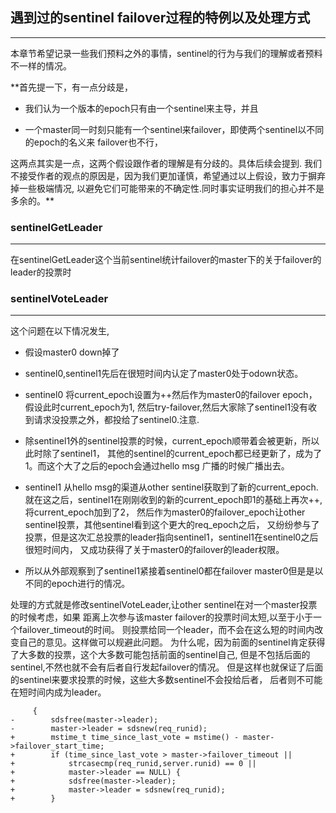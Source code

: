 ## **遇到过的sentinel failover过程的特例以及处理方式**
------------------------------------------------------

本章节希望记录一些我们预料之外的事情，sentinel的行为与我们的理解或者预料不一样的情况。

**首先提一下，有一点分歧是，

- 我们认为一个版本的epoch只有由一个sentinel来主导，并且

- 一个master同一时刻只能有一个sentinel来failover，即使两个sentinel以不同的epoch的名义来
failover也不行，

这两点其实是一点，这两个假设跟作者的理解是有分歧的。具体后续会提到.
我们不接受作者的观点的原因是，因为我们更加谨慎，希望通过以上假设，致力于摒弃掉一些极端情况,
以避免它们可能带来的不确定性.同时事实证明我们的担心并不是多余的。**

### sentinelGetLeader
---------------------

在sentinelGetLeader这个当前sentinel统计failover的master下的关于failover的leader的投票时

### sentinelVoteLeader
----------------------

这个问题在以下情况发生,

- 假设master0 down掉了

- sentinel0,sentinel1先后在很短时间内认定了master0处于odown状态。

- sentinel0 将current_epoch设置为++然后作为master0的failover epoch，假设此时current_epoch为1,
然后try-failover,然后大家除了sentinel1没有收到请求没投票之外，都投给了sentinel0.注意.

- 除sentinel1外的sentinel投票的时候，current_epoch顺带着会被更新，所以此时除了sentinel1，
其他的sentinel的current_epoch都已经更新了，成为了1。而这个大了之后的epoch会通过hello msg
广播的时候广播出去。

- sentinel1 从hello msg的渠道从other sentinel获取到了新的current_epoch.
就在这之后，sentinel1在刚刚收到的新的current_epoch即1的基础上再次++,将current_epoch加到了2，
然后作为master0的failover_epoch让other sentinel投票，其他sentinel看到这个更大的req_epoch之后，
又纷纷参与了投票，但是这次汇总投票的leader指向sentinel1，sentinel1在sentinel0之后很短时间内，
又成功获得了关于master0的failover的leader权限。

- 所以从外部观察到了sentinel1紧接着sentinel0都在failover
master0但是是以不同的epoch进行的情况。

处理的方式就是修改sentinelVoteLeader,让other sentinel在对一个master投票的时候考虑，如果
距离上次参与该master failover的投票时间太短,以至于小于一个failover_timeout的时间。
则投票给同一个leader，而不会在这么短的时间内改变自己的意见。这样做可以规避此问题。
为什么呢，因为前面的sentinel肯定获得了大多数的投票，这个大多数可能包括前面的sentinel自己,
但是不包括后面的sentinel,不然也就不会有后者自行发起failover的情况。
但是这样也就保证了后面的sentinel来要求投票的时候，这些大多数sentinel不会投给后者，
后者则不可能在短时间内成为leader。

```
     {
-        sdsfree(master->leader);
-        master->leader = sdsnew(req_runid);
+        mstime_t time_since_last_vote = mstime() - master->failover_start_time;
+        if (time_since_last_vote > master->failover_timeout ||
+            strcasecmp(req_runid,server.runid) == 0 ||
+            master->leader == NULL) {
+            sdsfree(master->leader);
+            master->leader = sdsnew(req_runid);
+        }
```
